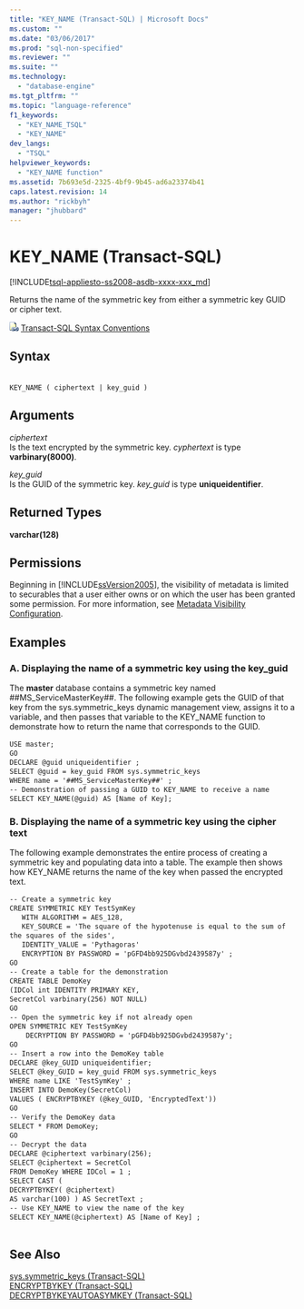 ```yaml
---
title: "KEY_NAME (Transact-SQL) | Microsoft Docs"
ms.custom: ""
ms.date: "03/06/2017"
ms.prod: "sql-non-specified"
ms.reviewer: ""
ms.suite: ""
ms.technology: 
  - "database-engine"
ms.tgt_pltfrm: ""
ms.topic: "language-reference"
f1_keywords: 
  - "KEY_NAME_TSQL"
  - "KEY_NAME"
dev_langs: 
  - "TSQL"
helpviewer_keywords: 
  - "KEY_NAME function"
ms.assetid: 7b693e5d-2325-4bf9-9b45-ad6a23374b41
caps.latest.revision: 14
ms.author: "rickbyh"
manager: "jhubbard"
---
```

# KEY_NAME (Transact-SQL)
[!INCLUDE[tsql-appliesto-ss2008-asdb-xxxx-xxx_md](../../relational-databases/import-export/includes/tsql-appliesto-ss2008-asdb-xxxx-xxx-md.md)]

  Returns the name of the symmetric key from either a symmetric key GUID or cipher text.  
  
 ![Topic link icon](../../database-engine/configure/windows/media/topic-link.gif "Topic link icon") [Transact-SQL Syntax Conventions](../Topic/Transact-SQL%20Syntax%20Conventions%20\(Transact-SQL\).md)  
  
## Syntax  
  
```  
  
KEY_NAME ( ciphertext | key_guid )   
```  
  
## Arguments  
 *ciphertext*  
 Is the text encrypted by the symmetric key. *cyphertext* is type **varbinary(8000)**.  
  
 *key_guid*  
 Is the GUID of the symmetric key. *key_guid* is type **uniqueidentifier**.  
  
## Returned Types  
 **varchar(128)**  
  
## Permissions  
 Beginning in [!INCLUDE[ssVersion2005](../../analysis-services/data-mining/includes/ssversion2005-md.md)], the visibility of metadata is limited to securables that a user either owns or on which the user has been granted some permission. For more information, see [Metadata Visibility Configuration](../../relational-databases/security/metadata-visibility-configuration.md).  
  
## Examples  
  
### A. Displaying the name of a symmetric key using the key_guid  
 The **master** database contains a symmetric key named ##MS_ServiceMasterKey##. The following example gets the GUID of that key from the sys.symmetric_keys dynamic management view, assigns it to a variable, and then passes that variable to the KEY_NAME function to demonstrate how to return the name that corresponds to the GUID.  
  
```  
USE master;  
GO  
DECLARE @guid uniqueidentifier ;  
SELECT @guid = key_guid FROM sys.symmetric_keys  
WHERE name = '##MS_ServiceMasterKey##' ;  
-- Demonstration of passing a GUID to KEY_NAME to receive a name  
SELECT KEY_NAME(@guid) AS [Name of Key];  
```  
  
### B. Displaying the name of a symmetric key using the cipher text  
 The following example demonstrates the entire process of creating a symmetric key and populating data into a table. The example then shows how KEY_NAME returns the name of the key when passed the encrypted text.  
  
```  
-- Create a symmetric key  
CREATE SYMMETRIC KEY TestSymKey   
   WITH ALGORITHM = AES_128,  
   KEY_SOURCE = 'The square of the hypotenuse is equal to the sum of the squares of the sides',  
   IDENTITY_VALUE = 'Pythagoras'  
   ENCRYPTION BY PASSWORD = 'pGFD4bb925DGvbd2439587y' ;  
GO  
-- Create a table for the demonstration  
CREATE TABLE DemoKey  
(IDCol int IDENTITY PRIMARY KEY,  
SecretCol varbinary(256) NOT NULL)  
GO  
-- Open the symmetric key if not already open  
OPEN SYMMETRIC KEY TestSymKey   
    DECRYPTION BY PASSWORD = 'pGFD4bb925DGvbd2439587y';  
GO  
-- Insert a row into the DemoKey table  
DECLARE @key_GUID uniqueidentifier;  
SELECT @key_GUID = key_guid FROM sys.symmetric_keys  
WHERE name LIKE 'TestSymKey' ;  
INSERT INTO DemoKey(SecretCol)  
VALUES ( ENCRYPTBYKEY (@key_GUID, 'EncryptedText'))  
GO  
-- Verify the DemoKey data  
SELECT * FROM DemoKey;  
GO  
-- Decrypt the data  
DECLARE @ciphertext varbinary(256);  
SELECT @ciphertext = SecretCol  
FROM DemoKey WHERE IDCol = 1 ;  
SELECT CAST (  
DECRYPTBYKEY( @ciphertext)  
AS varchar(100) ) AS SecretText ;  
-- Use KEY_NAME to view the name of the key  
SELECT KEY_NAME(@ciphertext) AS [Name of Key] ;  
  
```  
  
## See Also  
 [sys.symmetric_keys &#40;Transact-SQL&#41;](../../relational-databases/system-catalog-views/sys.symmetric-keys-transact-sql.md)   
 [ENCRYPTBYKEY &#40;Transact-SQL&#41;](../../t-sql/functions/encryptbykey-transact-sql.md)   
 [DECRYPTBYKEYAUTOASYMKEY &#40;Transact-SQL&#41;](../../t-sql/functions/decryptbykeyautoasymkey-transact-sql.md)  
  
  